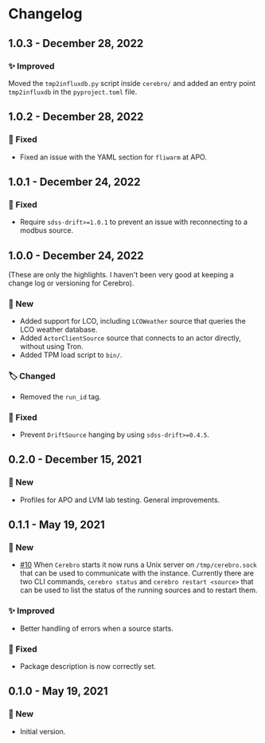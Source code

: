# Changelog

## 1.0.3 - December 28, 2022

### ✨ Improved

Moved the `tmp2influxdb.py` script inside `cerebro/` and added an entry point `tmp2influxdb` in the `pyproject.toml` file.


## 1.0.2 - December 28, 2022

### 🔧 Fixed

* Fixed an issue with the YAML section for `fliwarm` at APO.


## 1.0.1 - December 24, 2022

### 🔧 Fixed

* Require `sdss-drift>=1.0.1` to prevent an issue with reconnecting to a modbus source.


## 1.0.0 - December 24, 2022

(These are only the highlights. I haven't been very good at keeping a change log or versioning for Cerebro).

### 🚀 New

* Added support for LCO, including `LCOWeather` source that queries the LCO weather database.
* Added `ActorClientSource` source that connects to an actor directly, without using Tron.
* Added TPM load script to `bin/`.

### 🏷️ Changed

* Removed the `run_id` tag.

### 🔧 Fixed

* Prevent `DriftSource` hanging by using `sdss-drift>=0.4.5`.


## 0.2.0 - December 15, 2021

### 🚀 New

* Profiles for APO and LVM lab testing. General improvements.


## 0.1.1 - May 19, 2021

### 🚀 New

* [#10](https://github.com/sdss/cerebro/issues/10) When `Cerebro` starts it now runs a Unix server on `/tmp/cerebro.sock` that can be used to communicate with the instance. Currently there are two CLI commands, `cerebro status` and `cerebro restart <source>` that can be used to list the status of the running sources and to restart them.

### ✨ Improved

* Better handling of errors when a source starts.

### 🔧 Fixed

* Package description is now correctly set.


## 0.1.0 - May 19, 2021

### 🚀 New

* Initial version.
